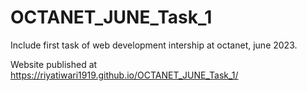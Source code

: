 # OCTANET_JUNE_Task_1
Include first task of web development intership at octanet, june 2023.

Website published at https://riyatiwari1919.github.io/OCTANET_JUNE_Task_1/
